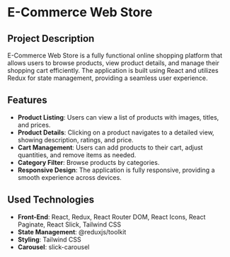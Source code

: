 # E-Commerce Web Store

## Project Description

E-Commerce Web Store is a fully functional online shopping platform that allows users to browse products, view product details, and manage their shopping cart efficiently. The application is built using React and utilizes Redux for state management, providing a seamless user experience.

## Features

- **Product Listing**: Users can view a list of products with images, titles, and prices.
- **Product Details**: Clicking on a product navigates to a detailed view, showing description, ratings, and price.
- **Cart Management**: Users can add products to their cart, adjust quantities, and remove items as needed.
- **Category Filter**: Browse products by categories.
- **Responsive Design**: The application is fully responsive, providing a smooth experience across devices.

## Used Technologies

- **Front-End**: React, Redux, React Router DOM, React Icons, React Paginate, React Slick, Tailwind CSS
- **State Management**: @reduxjs/toolkit
- **Styling**: Tailwind CSS
- **Carousel**: slick-carousel


